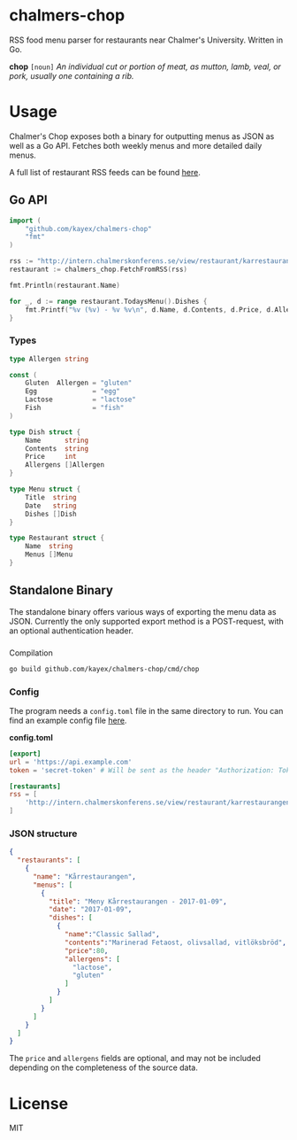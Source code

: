# chalmers-chop
RSS food menu parser for restaurants near Chalmer's University. Written in Go.

**chop** `[noun]` *An individual cut or portion of meat, as mutton, lamb, veal, or pork, usually one containing a rib.*

# Usage
Chalmer's Chop exposes both a binary for outputting menus as JSON as well as a Go API. Fetches both weekly menus and more detailed daily menus.

A full list of restaurant RSS feeds can be found [here](http://chalmerskonferens.se/en/rss-2/).

## Go API
```go
import (
	"github.com/kayex/chalmers-chop"
	"fmt"
)

rss := "http://intern.chalmerskonferens.se/view/restaurant/karrestaurangen/Veckomeny.rss"
restaurant := chalmers_chop.FetchFromRSS(rss)

fmt.Println(restaurant.Name)

for _, d := range restaurant.TodaysMenu().Dishes {
	fmt.Printf("%v (%v) - %v %v\n", d.Name, d.Contents, d.Price, d.Allergens)
}
```

### Types
```go
type Allergen string

const (
	Gluten  Allergen = "gluten"
	Egg              = "egg"
	Lactose          = "lactose"
	Fish             = "fish"
)

type Dish struct {
	Name      string
	Contents  string
	Price     int
	Allergens []Allergen
}

type Menu struct {
	Title  string
	Date   string
	Dishes []Dish
}

type Restaurant struct {
	Name  string
	Menus []Menu
}

```

## Standalone Binary
The standalone binary offers various ways of exporting the menu data as JSON. Currently the only supported export method is a POST-request, with an optional authentication header.

###
Compilation
```bash
go build github.com/kayex/chalmers-chop/cmd/chop
```

### Config
The program needs a `config.toml` file in the same directory to run. You can find an example config file [here](https://github.com/kayex/chalmers-chop/blob/master/config.toml.example).

**config.toml**
```toml
[export]
url = 'https://api.example.com'
token = 'secret-token' # Will be sent as the header "Authorization: Token secret-token"

[restaurants]
rss = [
    'http://intern.chalmerskonferens.se/view/restaurant/karrestaurangen/Veckomeny.rss' # Only weekly menu urls are necessary.
]
```

### JSON structure
```json
{
  "restaurants": [
    {
      "name": "Kårrestaurangen",
      "menus": [
        {
          "title": "Meny Kårrestaurangen - 2017-01-09",
          "date": "2017-01-09",
          "dishes": [
            {  
              "name":"Classic Sallad",
              "contents":"Marinerad Fetaost, olivsallad, vitlöksbröd",
              "price":80,
              "allergens": [  
                "lactose",
                "gluten"
              ]
            }
          ]
        }
      ]
    }
  ]
}
```
The `price` and `allergens` fields are optional, and may not be included depending on the completeness of the source data.

# License
MIT
